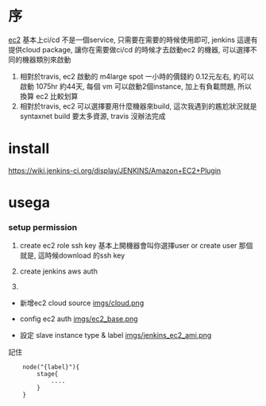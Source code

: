 序
===
[ec2](https://wiki.jenkins-ci.org/display/JENKINS/Amazon+EC2+Plugin)
基本上ci/cd 不是一個service, 只需要在需要的時候使用即可, jenkins 這邊有提供cloud package, 讓你在需要做ci/cd 的時候才去啟動ec2 的機器, 可以選擇不同的機器類別來啟動
1. 相對於travis, ec2 啟動的 m4large spot 一小時的價錢約 0.12元左右, 約可以啟動 1075hr 約44天, 每個 vm 可以啟動2個instance, 加上有負載問題, 所以換算 ec2 比較划算
2. 相對於travis, ec2 可以選擇要用什麼機器來build, 這次我遇到的尷尬狀況就是 syntaxnet build 要太多資源, travis 沒辦法完成

install
===
https://wiki.jenkins-ci.org/display/JENKINS/Amazon+EC2+Plugin


usega
===

### setup permission
1. create ec2 role ssh key
基本上開機器會叫你選擇user or create user 那個就是, 這時候download 的ssh key 

2. create jenkins aws auth

3. 
* 新增ec2 cloud source
[imgs/cloud.png](readme.mkd)

* config ec2 auth
[imgs/ec2_base.png](readme.mkd)

* 設定 slave instance type & label
[imgs/jenkins_ec2_ami.png](readme.mkd)

記住

```
    node("{label}"){
        stage{
            ....
        }
    }
```
